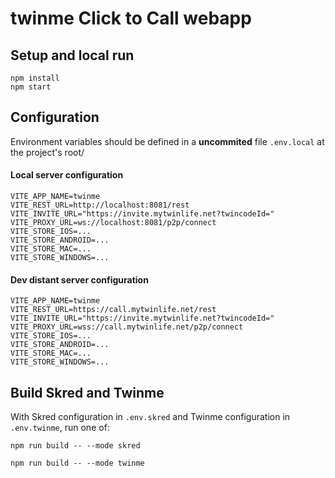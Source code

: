 # twinme Click to Call webapp

## Setup and local run

```
npm install
npm start
```

## Configuration

Environment variables should be defined in a **uncommited** file `.env.local` at the project's root/

#### Local server configuration

```
VITE_APP_NAME=twinme
VITE_REST_URL=http://localhost:8081/rest
VITE_INVITE_URL="https://invite.mytwinlife.net?twincodeId="
VITE_PROXY_URL=ws://localhost:8081/p2p/connect
VITE_STORE_IOS=...
VITE_STORE_ANDROID=...
VITE_STORE_MAC=...
VITE_STORE_WINDOWS=...
```

#### Dev distant server configuration

```
VITE_APP_NAME=twinme
VITE_REST_URL=https://call.mytwinlife.net/rest
VITE_INVITE_URL="https://invite.mytwinlife.net?twincodeId="
VITE_PROXY_URL=wss://call.mytwinlife.net/p2p/connect
VITE_STORE_IOS=...
VITE_STORE_ANDROID=...
VITE_STORE_MAC=...
VITE_STORE_WINDOWS=...
```

## Build Skred and Twinme

With Skred configuration in `.env.skred` and Twinme configuration in `.env.twinme`, run one of:

```
npm run build -- --mode skred
```

```
npm run build -- --mode twinme
```
